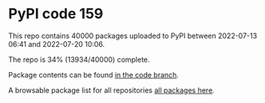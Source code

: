 # PyPI code 159

This repo contains 40000 packages uploaded to PyPI between 
2022-07-13 06:41 and 2022-07-20 10:06.

The repo is 34% (13934/40000) complete.

Package contents can be found [in the code branch](https://github.com/pypi-data/pypi-mirror-159/tree/code/packages).

A browsable package list for all repositories [all packages here](https://pypi-data.github.io/website/repositories/pypi-mirror-159).


